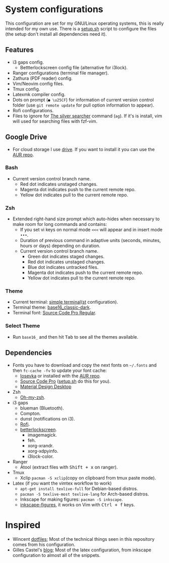 # System configurations
This configuration are set for my GNU/Linux operating systems, this is really intended for my own use.  There is a [setup.sh](https://github.com/fredo0522/Dotfiles/blob/master/setup.sh) script to configure the files (the setup don't install all dependencies need it).

## Features
* i3 gaps config.
    * Bettterlockscreen config file (alternative for i3lock).
* Ranger configurations (terminal file manager).
* Zathura (PDF reader) config.
* Vim/Neovim config files.
* Tmux config.
* Latexmk compiler config.
* Dots on prompt (`● \u25CF`) for information of current version control folder (use `git remote update` for pull option information to appear).
* Rofi configurations.
* Files to ignore for [The silver searcher](https://github.com/ggreer/the_silver_searcher) command (`ag`). If it's is install, vim will used for searching files with fzf-vim.

## Google Drive
* For cloud storage I use [drive](https://github.com/odeke-em/drive). If you want to install it you can use the [AUR repo](https://aur.archlinux.org/packages/drive-bin).

### Bash
* Current version control branch name.
    * Red dot indicates unstaged changes.
    * Magenta dot indicates push to the current remote repo.
    * Yellow dot indicates pull to the current remote repo.

### Zsh
* Extended right-hand size prompt which auto-hides when necessary to make room for long commands and contains:
    * If you set vi keys on normal mode `<<<` will appear and in insert mode `•••`.
    * Duration of previous command in adaptive units (seconds, minutes, hours or days) depending on duration.
    * Current version control branch name.
        * Green dot indicates staged changes.
        * Red dot indicates unstaged changes.
        * Blue dot indicates untracked files.
        * Magenta dot indicates push to the current remote repo.
        * Yellow dot indicates pull to the current remote repo.

### Theme
* Current terminal: [simple terminal](https://st.suckless.org/)([st](https://github.com/fredo0522/st) configuration).
* Terminal theme: [base16_classic-dark](https://github.com/chriskempson/base16-shell).
* Terminal font: [Source Code Pro Regular](https://github.com/adobe-fonts/source-code-pro).

### Select Theme
* Run `base16_` and then hit <kbd>Tab</kbd> to see all the themes available.

## Dependencies
* Fonts you have to download and copy the next fonts on `~/.fonts` and then `fc-cache -fv` to update your font cache:
    * [Iosevka](https://github.com/be5invis/Iosevka/tree/master) or installed with the [AUR repo](https://aur.archlinux.org/packages/ttf-iosevka/).
    * [Source Code Pro](https://github.com/adobe-fonts/source-code-pro) ([setup.sh](https://github.com/fredo0522/Dotfiles/blob/master/setup.sh) do this for you).
    * [Material Design Desktop](https://github.com/Templarian/MaterialDesign-Font)
* Zsh
    * [Oh-my-zsh](https://github.com/robbyrussell/oh-my-zsh).
* i3 gaps
    * blueman (Bluetooth).
    * Compton.
    * dunst (notifications on i3).
    * [Rofi](https://github.com/davatorium/rofi).
    * [betterlockscreen](https://github.com/pavanjadhaw/betterlockscreen).
        * imagemagick.
        * feh.
        * xorg-xrandr.
        * xorg-xdpyinfo.
        * i3lock-color.
* Ranger
    * Atool (extract files with <kbd>Shift + x</kbd> on ranger).
* Tmux
    * Xclip `pacman -S xclip`(copy on clipboard from tmux paste mode).
* Latex (if you want the vimtex workflow to work)
    * `apt-get install texlive-full` for Debian-based distros.
    * `pacman -S texlive-most texlive-lang` for Arch-based distros.
    * Inkscape for making figures: `pacman -S inkscape`.
    * [inkscape-figures](https://github.com/gillescastel/inkscape-figures), it works on Vim with <kbd>Ctrl + f</kbd> keys.

# Inspired
* Wincent [dotfiles](https://github.com/wincent/wincent); Most of the technical things seen in this repository comes from his configuration.
* Gilles Castel's [blog](https://castel.dev/); Most of the latex configuration, from inkscape configuration to almost all of the snippets.

